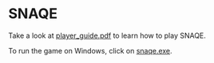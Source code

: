 # SNAQE

Take a look at [player_guide.pdf](player_guide.pdf) to learn how to play SNAQE.

To run the game on Windows, click on [snaqe.exe](snaqe.exe).
